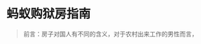 # 蚂蚁购狱房指南

> 前言：房子对国人有不同的含义，对于农村出来工作的男性而言， 

<!--stackedit_data:
eyJoaXN0b3J5IjpbLTE2NjQ3NjM3OSw4NTY4OTQyNjksMjEzNT
AyNTA2MywxODU1NTUyMDYwXX0=
-->